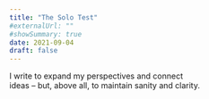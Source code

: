 ```yaml
---
title: "The Solo Test"
#externalUrl: ""
#showSummary: true
date: 2021-09-04
draft: false
---
```


I write to expand my perspectives and connect <br> ideas – but, above all, to maintain sanity and clarity.

